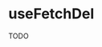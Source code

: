 useFetchDel
=========================================================================================

TODO
